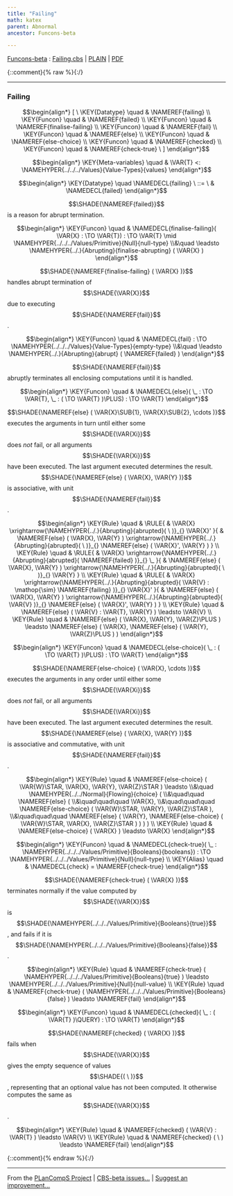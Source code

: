 ```yaml
---
title: "Failing"
math: katex
parent: Abnormal
ancestor: Funcons-beta

---
```

[Funcons-beta] : [Failing.cbs] \| [PLAIN] \| [PDF]

{::comment}{% raw %}{:/}


----

### Failing
               


$$\begin{align*}
  [ \
  \KEY{Datatype} \quad & \NAMEREF{failing} \\
  \KEY{Funcon} \quad & \NAMEREF{failed} \\
  \KEY{Funcon} \quad & \NAMEREF{finalise-failing} \\
  \KEY{Funcon} \quad & \NAMEREF{fail} \\
  \KEY{Funcon} \quad & \NAMEREF{else} \\
  \KEY{Funcon} \quad & \NAMEREF{else-choice} \\
  \KEY{Funcon} \quad & \NAMEREF{checked} \\
  \KEY{Funcon} \quad & \NAMEREF{check-true}
  \ ]
\end{align*}$$

$$\begin{align*}
  \KEY{Meta-variables} \quad
  & \VAR{T} <: \NAMEHYPER{../../../Values}{Value-Types}{values}
\end{align*}$$

$$\begin{align*}
  \KEY{Datatype} \quad 
  \NAMEDECL{failing} 
  \ ::= \ & \NAMEDECL{failed}
\end{align*}$$


  $$\SHADE{\NAMEREF{failed}}$$ is a reason for abrupt termination.


$$\begin{align*}
  \KEY{Funcon} \quad
  & \NAMEDECL{finalise-failing}(
                       \VAR{X} :  \TO \VAR{T}) 
    :  \TO \VAR{T}  \mid \NAMEHYPER{../../../Values/Primitive}{Null}{null-type} \\&\quad
    \leadsto \NAMEHYPER{../.}{Abrupting}{finalise-abrupting}
               (  \VAR{X} )
\end{align*}$$


  $$\SHADE{\NAMEREF{finalise-failing}
           (  \VAR{X} )}$$ handles abrupt termination of $$\SHADE{\VAR{X}}$$ due to executing $$\SHADE{\NAMEREF{fail}}$$.


$$\begin{align*}
  \KEY{Funcon} \quad
  & \NAMEDECL{fail} 
    :  \TO \NAMEHYPER{../../../Values}{Value-Types}{empty-type} \\&\quad
    \leadsto \NAMEHYPER{../.}{Abrupting}{abrupt}
               (  \NAMEREF{failed} )
\end{align*}$$


  $$\SHADE{\NAMEREF{fail}}$$ abruptly terminates all enclosing computations until it is handled.


$$\begin{align*}
  \KEY{Funcon} \quad
  & \NAMEDECL{else}(
                       \_ :  \TO \VAR{T}, \_ : (   \TO \VAR{T} )\PLUS) 
    :  \TO \VAR{T} 
\end{align*}$$


  $$\SHADE{\NAMEREF{else}
           (  \VAR{X}\SUB{1}, 
                  \VAR{X}\SUB{2}, 
                  \cdots )}$$ executes the arguments in turn until either some
  $$\SHADE{\VAR{Xi}}$$ does *not* fail, or all arguments $$\SHADE{\VAR{Xi}}$$ have been executed.
  The last argument executed determines the result.
  $$\SHADE{\NAMEREF{else}
           (  \VAR{X}, 
                  \VAR{Y} )}$$ is associative, with unit $$\SHADE{\NAMEREF{fail}}$$.


$$\begin{align*}
  \KEY{Rule} \quad
    & \RULE{
      &  \VAR{X} \xrightarrow{\NAMEHYPER{../.}{Abrupting}{abrupted}(   \  )}_{} 
          \VAR{X}'
      }{
      &  \NAMEREF{else}
                      (  \VAR{X}, 
                             \VAR{Y} ) \xrightarrow{\NAMEHYPER{../.}{Abrupting}{abrupted}(   \  )}_{} 
          \NAMEREF{else}
            (  \VAR{X}', 
                   \VAR{Y} )
      }
\\
  \KEY{Rule} \quad
    & \RULE{
      &  \VAR{X} \xrightarrow{\NAMEHYPER{../.}{Abrupting}{abrupted}(  \NAMEREF{failed} )}_{} 
          \_
      }{
      &  \NAMEREF{else}
                      (  \VAR{X}, 
                             \VAR{Y} ) \xrightarrow{\NAMEHYPER{../.}{Abrupting}{abrupted}(   \  )}_{} 
          \VAR{Y}
      }
\\
  \KEY{Rule} \quad
    & \RULE{
      &  \VAR{X} \xrightarrow{\NAMEHYPER{../.}{Abrupting}{abrupted}(  \VAR{V} : \mathop{\sim} \NAMEREF{failing} )}_{} 
          \VAR{X}'
      }{
      &  \NAMEREF{else}
                      (  \VAR{X}, 
                             \VAR{Y} ) \xrightarrow{\NAMEHYPER{../.}{Abrupting}{abrupted}(  \VAR{V} )}_{} 
          \NAMEREF{else}
            (  \VAR{X}', 
                   \VAR{Y} )
      }
\\
  \KEY{Rule} \quad
    & \NAMEREF{else}
        (  \VAR{V} : \VAR{T}, 
               \VAR{Y} ) \leadsto 
        \VAR{V}
\\
  \KEY{Rule} \quad
    & \NAMEREF{else}
        (  \VAR{X}, 
               \VAR{Y}, 
               \VAR{Z}\PLUS ) \leadsto 
        \NAMEREF{else}
          (  \VAR{X}, 
                 \NAMEREF{else}
                  (  \VAR{Y}, 
                         \VAR{Z}\PLUS ) )
\end{align*}$$

$$\begin{align*}
  \KEY{Funcon} \quad
  & \NAMEDECL{else-choice}(
                       \_ : (   \TO \VAR{T} )\PLUS) 
    :  \TO \VAR{T} 
\end{align*}$$


  $$\SHADE{\NAMEREF{else-choice}
           (  \VAR{X}, 
                  \cdots )}$$ executes the arguments in any order until either some
  $$\SHADE{\VAR{Xi}}$$ does *not* fail, or all arguments $$\SHADE{\VAR{Xi}}$$ have been executed.
  The last argument executed determines the result.
  $$\SHADE{\NAMEREF{else}
           (  \VAR{X}, 
                  \VAR{Y} )}$$ is associative and commutative, with unit $$\SHADE{\NAMEREF{fail}}$$.


$$\begin{align*}
  \KEY{Rule} \quad
    & \NAMEREF{else-choice}
        (  \VAR{W}\STAR, 
               \VAR{X}, 
               \VAR{Y}, 
               \VAR{Z}\STAR ) \leadsto \\&\quad
        \NAMEHYPER{../../Normal}{Flowing}{choice}
          ( \\&\quad\quad \NAMEREF{else}
                  ( \\&\quad\quad\quad \VAR{X}, \\&\quad\quad\quad
                         \NAMEREF{else-choice}
                          (  \VAR{W}\STAR, 
                                 \VAR{Y}, 
                                 \VAR{Z}\STAR ), \\&\quad\quad\quad
                         \NAMEREF{else}
                          (  \VAR{Y}, 
                                 \NAMEREF{else-choice}
                                  (  \VAR{W}\STAR, 
                                         \VAR{X}, 
                                         \VAR{Z}\STAR ) ) ) )
\\
  \KEY{Rule} \quad
    & \NAMEREF{else-choice}
        (  \VAR{X} ) \leadsto 
        \VAR{X}
\end{align*}$$

$$\begin{align*}
  \KEY{Funcon} \quad
  & \NAMEDECL{check-true}(
                       \_ : \NAMEHYPER{../../../Values/Primitive}{Booleans}{booleans}) 
    :  \TO \NAMEHYPER{../../../Values/Primitive}{Null}{null-type} 
\\
  \KEY{Alias} \quad
  & \NAMEDECL{check} = \NAMEREF{check-true}
\end{align*}$$


  $$\SHADE{\NAMEREF{check-true}
           (  \VAR{X} )}$$ terminates normally if the value computed by $$\SHADE{\VAR{X}}$$ is $$\SHADE{\NAMEHYPER{../../../Values/Primitive}{Booleans}{true}}$$,
  and fails if it is $$\SHADE{\NAMEHYPER{../../../Values/Primitive}{Booleans}{false}}$$.


$$\begin{align*}
  \KEY{Rule} \quad
    & \NAMEREF{check-true}
        (  \NAMEHYPER{../../../Values/Primitive}{Booleans}{true} ) \leadsto 
        \NAMEHYPER{../../../Values/Primitive}{Null}{null-value}
\\
  \KEY{Rule} \quad
    & \NAMEREF{check-true}
        (  \NAMEHYPER{../../../Values/Primitive}{Booleans}{false} ) \leadsto 
        \NAMEREF{fail}
\end{align*}$$

$$\begin{align*}
  \KEY{Funcon} \quad
  & \NAMEDECL{checked}(
                       \_ : (  \VAR{T} )\QUERY) 
    :  \TO \VAR{T} 
\end{align*}$$


  $$\SHADE{\NAMEREF{checked}
           (  \VAR{X} )}$$ fails when $$\SHADE{\VAR{X}}$$ gives the empty sequence of values $$\SHADE{(   \  )}$$,
  representing that an optional value has not been computed. It otherwise
  computes the same as $$\SHADE{\VAR{X}}$$.


$$\begin{align*}
  \KEY{Rule} \quad
    & \NAMEREF{checked}
        (  \VAR{V} : \VAR{T} ) \leadsto 
        \VAR{V}
\\
  \KEY{Rule} \quad
    & \NAMEREF{checked}
        (   \  ) \leadsto 
        \NAMEREF{fail}
\end{align*}$$



[Funcons-beta]: /CBS-beta/math/Funcons-beta
  "FUNCONS-BETA"
[Unstable-Funcons-beta]: /CBS-beta/math/Unstable-Funcons-beta
  "UNSTABLE-FUNCONS-BETA"
[Languages-beta]: /CBS-beta/math/Languages-beta
  "LANGUAGES-BETA"
[Unstable-Languages-beta]: /CBS-beta/math/Unstable-Languages-beta
  "UNSTABLE-LANGUAGES-BETA"
[CBS-beta]: /CBS-beta
  "CBS-BETA"
[Failing.cbs]: https://github.com/plancomps/CBS-beta/blob/master/Funcons-beta/Computations/Abnormal/Failing/Failing.cbs
  "CBS SOURCE FILE ON GITHUB"
[PLAIN]: /CBS-beta/docs/Funcons-beta/Computations/Abnormal/Failing
  "CBS SOURCE WEB PAGE"
 [PRETTY]: /CBS-beta/math/Funcons-beta/Computations/Abnormal/Failing
  "CBS-KATEX WEB PAGE"
[PDF]: /CBS-beta/math/Funcons-beta/Computations/Abnormal/Failing/Failing.pdf
  "CBS-LATEX PDF FILE"
[PLanCompS Project]: https://plancomps.github.io
  "PROGRAMMING LANGUAGE COMPONENTS AND SPECIFICATIONS PROJECT HOME PAGE"
{::comment}{% endraw %}{:/}


____

From the [PLanCompS Project] | [CBS-beta issues...] | [Suggest an improvement...]

[CBS-beta issues...]: https://github.com/plancomps/CBS-beta/issues
  "CBS-BETA ISSUE REPORTS ON GITHUB"
[Suggest an improvement...]: mailto:plancomps@gmail.com?Subject=CBS-beta%20-%20comment&Body=Re%3A%20CBS-beta%20specification%20at%20Computations/Abnormal/Failing/Failing.cbs%0A%0AComment/Query/Issue/Suggestion%3A%0A%0A%0ASignature%3A%0A
  "GENERATE AN EMAIL TEMPLATE"
